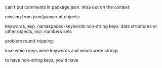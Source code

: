 

can't put comments in package.json. miss out on the context

missing from json/javascript objects: 

keywords, esp. namespaced-keywords
non-string keys: data structures or other objects, incl. numbers
sets

problem round-tripping:

lose which keys were keywords and which were strings

to have non-string keys, you'd have 

